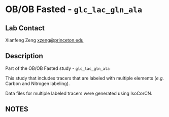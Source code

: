 # OB/OB Fasted - `glc_lac_gln_ala`

## Lab Contact

Xianfeng Zeng <xzeng@princeton.edu>

## Description

Part of the OB/OB Fasted study - `glc_lac_gln_ala`

This study that includes tracers that are labeled with multiple elements
(*e.g.* Carbon and Nitrogen labeling).

Data files for multiple labeled tracers were generated using IsoCorCN.

## NOTES
